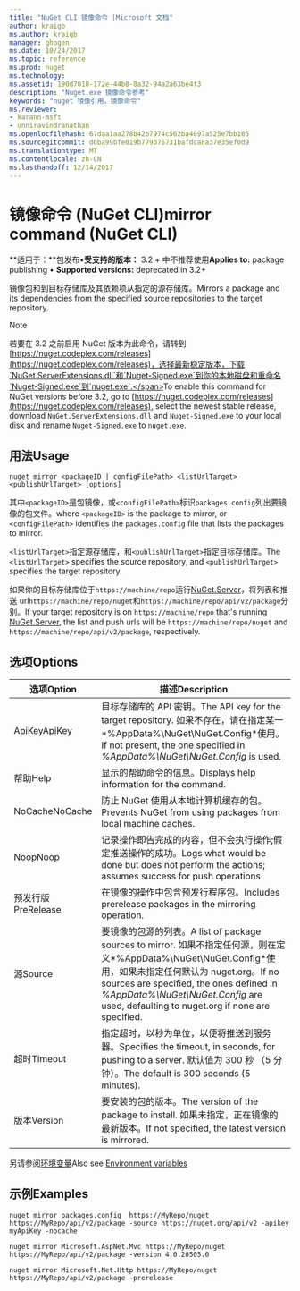```yaml
---
title: "NuGet CLI 镜像命令 |Microsoft 文档"
author: kraigb
ms.author: kraigb
manager: ghogen
ms.date: 10/24/2017
ms.topic: reference
ms.prod: nuget
ms.technology: 
ms.assetid: 190d7010-172e-44b8-8a32-94a2a63be4f3
description: "Nuget.exe 镜像命令参考"
keywords: "nuget 镜像引用，镜像命令"
ms.reviewer:
- karann-msft
- unniravindranathan
ms.openlocfilehash: 67daa1aa278b42b7974c562ba4097a525e7bb105
ms.sourcegitcommit: d0ba99bfe019b779b75731bafdca8a37e35ef0d9
ms.translationtype: MT
ms.contentlocale: zh-CN
ms.lasthandoff: 12/14/2017
---
```

# <a name="mirror-command-nuget-cli"></a><span data-ttu-id="a8e51-104">镜像命令 (NuGet CLI)</span><span class="sxs-lookup"><span data-stu-id="a8e51-104">mirror command (NuGet CLI)</span></span>

<span data-ttu-id="a8e51-105">**适用于：**包发布&bullet;**受支持的版本：** 3.2 + 中不推荐使用</span><span class="sxs-lookup"><span data-stu-id="a8e51-105">**Applies to:** package publishing &bullet; **Supported versions:** deprecated in 3.2+</span></span>

<span data-ttu-id="a8e51-106">镜像包和到目标存储库及其依赖项从指定的源存储库。</span><span class="sxs-lookup"><span data-stu-id="a8e51-106">Mirrors a package and its dependencies from the specified source repositories to the target repository.</span></span>

> [!NOTE]
> <span data-ttu-id="a8e51-107">若要在 3.2 之前启用 NuGet 版本为此命令，请转到[https://nuget.codeplex.com/releases](https://nuget.codeplex.com/releases)，选择最新稳定版本，下载`NuGet.ServerExtensions.dll`和`Nuget-Signed.exe`到你的本地磁盘和重命名`Nuget-Signed.exe`到`nuget.exe`.</span><span class="sxs-lookup"><span data-stu-id="a8e51-107">To enable this command for NuGet versions before 3.2, go to [https://nuget.codeplex.com/releases](https://nuget.codeplex.com/releases), select the newest stable release, download `NuGet.ServerExtensions.dll` and `Nuget-Signed.exe` to your local disk and rename `Nuget-Signed.exe` to `nuget.exe`.</span></span>

## <a name="usage"></a><span data-ttu-id="a8e51-108">用法</span><span class="sxs-lookup"><span data-stu-id="a8e51-108">Usage</span></span>

```
nuget mirror <packageID | configFilePath> <listUrlTarget> <publishUrlTarget> [options]
```

<span data-ttu-id="a8e51-109">其中`<packageID>`是包镜像，或`<configFilePath>`标识`packages.config`列出要镜像的包文件。</span><span class="sxs-lookup"><span data-stu-id="a8e51-109">where `<packageID>` is the package to mirror, or `<configFilePath>` identifies the `packages.config` file that lists the packages to mirror.</span></span>

<span data-ttu-id="a8e51-110">`<listUrlTarget>`指定源存储库，和`<publishUrlTarget>`指定目标存储库。</span><span class="sxs-lookup"><span data-stu-id="a8e51-110">The `<listUrlTarget>` specifies the source repository, and `<publishUrlTarget>` specifies the target repository.</span></span>

<span data-ttu-id="a8e51-111">如果你的目标存储库位于`https://machine/repo`运行[NuGet.Server](../hosting-packages/NuGet-Server.md)，将列表和推送 url`https://machine/repo/nuget`和`https://machine/repo/api/v2/package`分别。</span><span class="sxs-lookup"><span data-stu-id="a8e51-111">If your target repository is on `https://machine/repo` that's running [NuGet.Server](../hosting-packages/NuGet-Server.md), the list and push urls will be `https://machine/repo/nuget` and `https://machine/repo/api/v2/package`, respectively.</span></span>

## <a name="options"></a><span data-ttu-id="a8e51-112">选项</span><span class="sxs-lookup"><span data-stu-id="a8e51-112">Options</span></span>

| <span data-ttu-id="a8e51-113">选项</span><span class="sxs-lookup"><span data-stu-id="a8e51-113">Option</span></span> | <span data-ttu-id="a8e51-114">描述</span><span class="sxs-lookup"><span data-stu-id="a8e51-114">Description</span></span> |
| --- | --- |
| <span data-ttu-id="a8e51-115">ApiKey</span><span class="sxs-lookup"><span data-stu-id="a8e51-115">ApiKey</span></span> | <span data-ttu-id="a8e51-116">目标存储库的 API 密钥。</span><span class="sxs-lookup"><span data-stu-id="a8e51-116">The API key for the target repository.</span></span> <span data-ttu-id="a8e51-117">如果不存在，请在指定某一*%AppData%\NuGet\NuGet.Config*使用。</span><span class="sxs-lookup"><span data-stu-id="a8e51-117">If not present,  the one specified in *%AppData%\NuGet\NuGet.Config* is used.</span></span> |
| <span data-ttu-id="a8e51-118">帮助</span><span class="sxs-lookup"><span data-stu-id="a8e51-118">Help</span></span> | <span data-ttu-id="a8e51-119">显示的帮助命令的信息。</span><span class="sxs-lookup"><span data-stu-id="a8e51-119">Displays help information for the command.</span></span> |
| <span data-ttu-id="a8e51-120">NoCache</span><span class="sxs-lookup"><span data-stu-id="a8e51-120">NoCache</span></span> | <span data-ttu-id="a8e51-121">防止 NuGet 使用从本地计算机缓存的包。</span><span class="sxs-lookup"><span data-stu-id="a8e51-121">Prevents NuGet from using packages from local machine caches.</span></span> |
| <span data-ttu-id="a8e51-122">Noop</span><span class="sxs-lookup"><span data-stu-id="a8e51-122">Noop</span></span> | <span data-ttu-id="a8e51-123">记录操作即告完成的内容，但不会执行操作;假定推送操作的成功。</span><span class="sxs-lookup"><span data-stu-id="a8e51-123">Logs what would be done but does not perform the actions; assumes success for push operations.</span></span> |
| <span data-ttu-id="a8e51-124">预发行版</span><span class="sxs-lookup"><span data-stu-id="a8e51-124">PreRelease</span></span> | <span data-ttu-id="a8e51-125">在镜像的操作中包含预发行程序包。</span><span class="sxs-lookup"><span data-stu-id="a8e51-125">Includes prerelease packages in the mirroring operation.</span></span> |
| <span data-ttu-id="a8e51-126">源</span><span class="sxs-lookup"><span data-stu-id="a8e51-126">Source</span></span> | <span data-ttu-id="a8e51-127">要镜像的包源的列表。</span><span class="sxs-lookup"><span data-stu-id="a8e51-127">A list of package sources to mirror.</span></span> <span data-ttu-id="a8e51-128">如果不指定任何源，则在定义*%AppData%\NuGet\NuGet.Config*使用，如果未指定任何默认为 nuget.org。</span><span class="sxs-lookup"><span data-stu-id="a8e51-128">If no sources are specified, the ones defined in *%AppData%\NuGet\NuGet.Config* are used, defaulting to nuget.org if none are specified.</span></span> |
| <span data-ttu-id="a8e51-129">超时</span><span class="sxs-lookup"><span data-stu-id="a8e51-129">Timeout</span></span> | <span data-ttu-id="a8e51-130">指定超时，以秒为单位，以便将推送到服务器。</span><span class="sxs-lookup"><span data-stu-id="a8e51-130">Specifies the timeout, in seconds, for pushing to a server.</span></span> <span data-ttu-id="a8e51-131">默认值为 300 秒 （5 分钟）。</span><span class="sxs-lookup"><span data-stu-id="a8e51-131">The default is 300 seconds (5 minutes).</span></span> |
| <span data-ttu-id="a8e51-132">版本</span><span class="sxs-lookup"><span data-stu-id="a8e51-132">Version</span></span> | <span data-ttu-id="a8e51-133">要安装的包的版本。</span><span class="sxs-lookup"><span data-stu-id="a8e51-133">The version of the package to install.</span></span> <span data-ttu-id="a8e51-134">如果未指定，正在镜像的最新版本。</span><span class="sxs-lookup"><span data-stu-id="a8e51-134">If not specified, the latest version is mirrored.</span></span> |

<span data-ttu-id="a8e51-135">另请参阅[环境变量](cli-ref-environment-variables.md)</span><span class="sxs-lookup"><span data-stu-id="a8e51-135">Also see [Environment variables](cli-ref-environment-variables.md)</span></span>

## <a name="examples"></a><span data-ttu-id="a8e51-136">示例</span><span class="sxs-lookup"><span data-stu-id="a8e51-136">Examples</span></span>

```
nuget mirror packages.config  https://MyRepo/nuget https://MyRepo/api/v2/package -source https://nuget.org/api/v2 -apikey myApiKey -nocache

nuget mirror Microsoft.AspNet.Mvc https://MyRepo/nuget https://MyRepo/api/v2/package -version 4.0.20505.0

nuget mirror Microsoft.Net.Http https://MyRepo/nuget https://MyRepo/api/v2/package -prerelease
```
